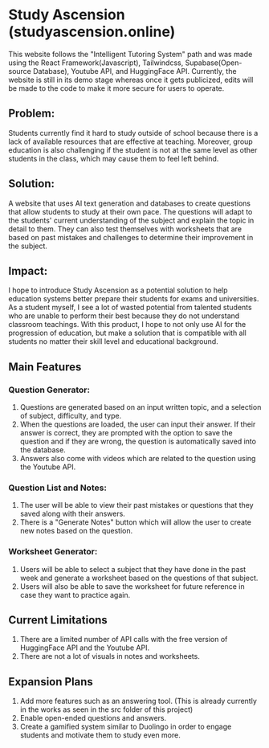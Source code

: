 # Study Ascension (studyascension.online)
This website follows the "Intelligent Tutoring System" path and was made using the React Framework(Javascript), Tailwindcss, Supabase(Open-source Database), Youtube API, and HuggingFace API. Currently, the website is still in its demo stage whereas once it gets publicized, edits will be made to the code to make it more secure for users to operate.  

## Problem:
Students currently find it hard to study outside of school because there is a lack of available resources that are effective at teaching. Moreover, group education is also challenging if the student is not at the same level as other students in the class, which may cause them to feel left behind. 

## Solution: 
A website that uses AI text generation and databases to create questions that allow students to study at their own pace. The questions will adapt to the students' current understanding of the subject and explain the topic in detail to them. They can also test themselves with worksheets that are based on past mistakes and challenges to determine their improvement in the subject.

## Impact:
I hope to introduce Study Ascension as a potential solution to help education systems better prepare their students for exams and universities. As a student myself, I see a lot of wasted potential from talented students who are unable to perform their best because they do not understand classroom teachings. With this product, I hope to not only use AI for the progression of education, but make a solution that is compatible with all students no matter their skill level and educational background. 

## Main Features

### Question Generator:
1. Questions are generated based on an input written topic, and a selection of subject, difficulty, and type.
2. When the questions are loaded, the user can input their answer. If their answer is correct, they are prompted with the option to save the question and if they are wrong, the question is automatically saved into the database.
3. Answers also come with videos which are related to the question using the Youtube API.

### Question List and Notes:
1. The user will be able to view their past mistakes or questions that they saved along with their answers.
2. There is a "Generate Notes" button which will allow the user to create new notes based on the question. 

### Worksheet Generator:
1. Users will be able to select a subject that they have done in the past week and generate a worksheet based on the questions of that subject.
2. Users will also be able to save the worksheet for future reference in case they want to practice again.

## Current Limitations
1. There are a limited number of API calls with the free version of HuggingFace API and the Youtube API.
2. There are not a lot of visuals in notes and worksheets.

## Expansion Plans
1. Add more features such as an answering tool. (This is already currently in the works as seen in the src folder of this project)
2. Enable open-ended questions and answers.
3. Create a gamified system similar to Duolingo in order to engage students and motivate them to study even more. 
